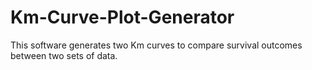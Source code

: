 # Km-Curve-Plot-Generator
This software generates two Km curves to compare survival outcomes between two sets of data.
